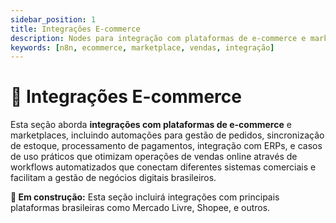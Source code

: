 ```yaml
---
sidebar_position: 1
title: Integrações E-commerce
description: Nodes para integração com plataformas de e-commerce e marketplaces
keywords: [n8n, ecommerce, marketplace, vendas, integração]
---
```


# 🛒 Integrações E-commerce

Esta seção aborda **integrações com plataformas de e-commerce** e marketplaces, incluindo automações para gestão de pedidos, sincronização de estoque, processamento de pagamentos, integração com ERPs, e casos de uso práticos que otimizam operações de vendas online através de workflows automatizados que conectam diferentes sistemas comerciais e facilitam a gestão de negócios digitais brasileiros.

**🔄 Em construção:** Esta seção incluirá integrações com principais plataformas brasileiras como Mercado Livre, Shopee, e outros. 